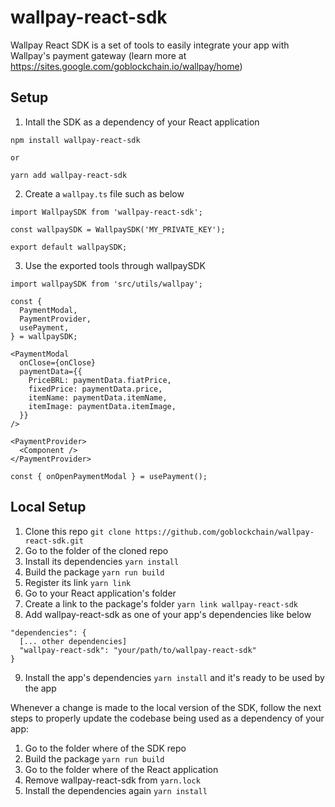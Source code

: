 # wallpay-react-sdk

Wallpay React SDK is a set of tools to easily integrate your app with Wallpay's payment gateway (learn more at https://sites.google.com/goblockchain.io/wallpay/home)

## Setup

1. Intall the SDK as a dependency of your React application

```
npm install wallpay-react-sdk

or

yarn add wallpay-react-sdk
```

2. Create a `wallpay.ts` file such as below

```
import WallpaySDK from 'wallpay-react-sdk';

const wallpaySDK = WallpaySDK('MY_PRIVATE_KEY');

export default wallpaySDK;
```

3. Use the exported tools through wallpaySDK

```
import wallpaySDK from 'src/utils/wallpay';

const {
  PaymentModal,
  PaymentProvider,
  usePayment,
} = wallpaySDK;

<PaymentModal
  onClose={onClose}
  paymentData={{
    PriceBRL: paymentData.fiatPrice,
    fixedPrice: paymentData.price,
    itemName: paymentData.itemName,
    itemImage: paymentData.itemImage,
  }}
/>

<PaymentProvider>
  <Component />
</PaymentProvider>

const { onOpenPaymentModal } = usePayment();
```

## Local Setup

1. Clone this repo `git clone https://github.com/goblockchain/wallpay-react-sdk.git`
2. Go to the folder of the cloned repo
3. Install its dependencies `yarn install`
4. Build the package `yarn run build`
5. Register its link `yarn link`
6. Go to your React application's folder
7. Create a link to the package's folder `yarn link wallpay-react-sdk`
8. Add wallpay-react-sdk as one of your app's dependencies like below
  ```
  "dependencies": {
    [... other dependencies]
    "wallpay-react-sdk": "your/path/to/wallpay-react-sdk"
  }
  ```
9. Install the app's dependencies `yarn install` and it's ready to be used by the app

Whenever a change is made to the local version of the SDK, follow the next steps to properly update the codebase being used as a dependency of your app:

1. Go to the folder where of the SDK repo
2. Build the package `yarn run build`
3. Go to the folder where of the React application
4. Remove wallpay-react-sdk from `yarn.lock`
5. Install the dependencies again `yarn install`
